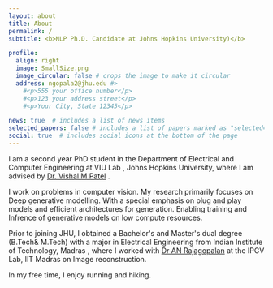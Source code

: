 ```yaml
---
layout: about
title: About
permalink: /
subtitle: <b>NLP Ph.D. Candidate at Johns Hopkins University)</b>

profile:
  align: right
  image: SmallSize.png
  image_circular: false # crops the image to make it circular
  address: ngopala2@jhu.edu #>
    #<p>555 your office number</p>
    #<p>123 your address street</p>
    #<p>Your City, State 12345</p>

news: true  # includes a list of news items
selected_papers: false # includes a list of papers marked as "selected={true}"
social: true  # includes social icons at the bottom of the page
---
```

I am a second year PhD student in the Department of Electrical and Computer Engineering at VIU Lab , Johns Hopkins University, where I am advised by <a href='https://scholar.google.com/citations?user=AkEXTbIAAAAJ&hl=en'>Dr. Vishal M Patel</a> .


I work on problems in computer vision. My research primarily focuses on Deep generative modelling.  With a special emphasis on plug and play models and efficient architectures for generation. Enabling training and Infrence of generative models on low compute resources.



Prior to joining JHU, I obtained a Bachelor's and Master's dual degree (B.Tech& M.Tech) with a major in Electrical Engineering from Indian Institute of Technology, Madras , where I worked with  <a href='https://scholar.google.co.in/citations?user=jXTZEw4AAAAJ&hl=en'>Dr AN Rajagopalan</a> at the IPCV Lab, IIT Madras on Image reconstruction.



In my free time, I enjoy running and hiking.

<!-- Write your biography here. Tell the world about yourself. Link to your favorite [subreddit](http://reddit.com). You can put a picture in, too. The code is already in, just name your picture `prof_pic.jpg` and put it in the `img/` folder.

Put your address / P.O. box / other info right below your picture. You can also disable any these elements by editing `profile` property of the YAML header of your `_pages/about.md`. Edit `_bibliography/papers.bib` and Jekyll will render your [publications page](/al-folio/publications/) automatically.

Link to your social media connections, too. This theme is set up to use [Font Awesome icons](http://fortawesome.github.io/Font-Awesome/) and [Academicons](https://jpswalsh.github.io/academicons/), like the ones below. Add your Facebook, Twitter, LinkedIn, Google Scholar, or just disable all of them. -->